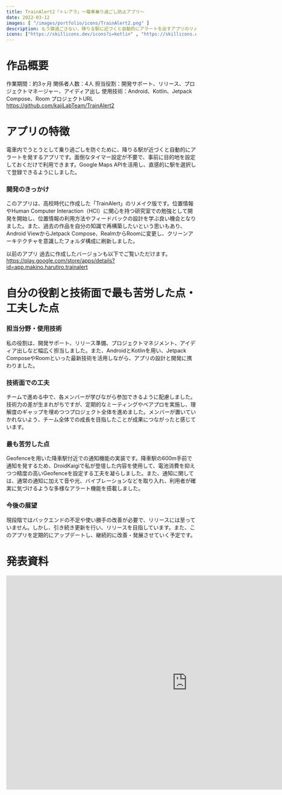 ```yaml
---
title: TrainAlert2「トレアラ」～電車乗り過ごし防止アプリ～
date: 2022-03-12
images: [ "/images/portfolio/icons/TrainAlert2.png" ]
description: もう寝過ごさない、降りる駅に近づくと自動的にアラートを出すアプリのリメイク版
icons: ["https://skillicons.dev/icons?i=kotlin" , "https://skillicons.dev/icons?i=androidstudio", "las la-map"]
---
```


#  作品概要

作業期間：約3ヶ月
関係者人数：4人
担当役割：開発サポート、リリース、プロジェクトマネージャー、アイディア出し
使用技術：Android、Kotlin、Jetpack Compose、Room
プロジェクトURL
https://github.com/kajiLabTeam/TrainAlert2

# アプリの特徴
電車内でうとうとして乗り過ごしを防ぐために、降りる駅が近づくと自動的にアラートを発するアプリです。面倒なタイマー設定が不要で、事前に目的地を設定しておくだけで利用できます。Google Maps APIを活用し、直感的に駅を選択して登録できるようにしました。

### 開発のきっかけ
このアプリは、高校時代に作成した「TrainAlert」のリメイク版です。位置情報やHuman Computer Interaction（HCI）に関心を持つ研究室での勉強として開発を開始し、位置情報の利用方法やフィードバックの設計を学ぶ良い機会となりました。また、過去の作品を自分の知識で再構築したいという思いもあり、Android ViewからJetpack Compose、RealmからRoomに変更し、クリーンアーキテクチャを意識したフォルダ構成に刷新しました。

以前のアプリ
過去に作成したバージョンも以下でご覧いただけます。
https://play.google.com/store/apps/details?id=app.makino.harutiro.trainalert

# 自分の役割と技術面で最も苦労した点・工夫した点

### 担当分野・使用技術
私の役割は、開発サポート、リリース準備、プロジェクトマネジメント、アイディア出しなど幅広く担当しました。また、AndroidとKotlinを用い、Jetpack ComposeやRoomといった最新技術を活用しながら、アプリの設計と開発に携わりました。

### 技術面での工夫
チームで進める中で、各メンバーが学びながら参加できるように配慮しました。技術力の差が生まれがちですが、定期的なミーティングやペアプロを実施し、理解度のギャップを埋めつつプロジェクト全体を進めました。メンバーが置いていかれないよう、チーム全体での成長を目指したことが成果につながったと感じています。

### 最も苦労した点
Geofenceを用いた降車駅付近での通知機能の実装です。降車駅の600m手前で通知を発するため、DroidKaigiで私が登壇した内容を使用して、電池消費を抑えつつ精度の高いGeofenceを設定する工夫を凝らしました。また、通知に関しては、通常の通知に加えて音や光、バイブレーションなどを取り入れ、利用者が確実に気づけるような多様なアラート機能を搭載しました。

### 今後の展望
現段階ではバックエンドの不足や使い勝手の改善が必要で、リリースには至っていません。しかし、引き続き更新を行い、リリースを目指しています。また、このアプリを定期的にアップデートし、継続的に改善・発展させていく予定です。


# 発表資料
<iframe src="https://docs.google.com/presentation/d/e/2PACX-1vTDZSHJ29sa8ME7Kr0JZJr5MuCd-JVeNR33wDKdAVGy7wiA2L61Svi0CIKvtDaK_IyQ6izVTr0KrSO4/embed?start=false&loop=false&delayms=3000" frameborder="0" width="960" height="569" allowfullscreen="true" mozallowfullscreen="true" webkitallowfullscreen="true"></iframe>